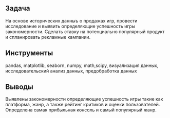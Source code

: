 ## Задача

На основе исторических данныъ о продажах игр, провести исследование и выявить определяющие успешность игры закономерности. Сделать ставку на потенциально популярный продукт и спланировать рекламные кампании.

## Инструменты
pandas, matplotlib, seaborn, numpy, math,scipy, визуализация данных, исследовательский анализ данных, предобработка данных


## Выводы

Выявлены закономерности определяющие успешность игры такие как платформа, жанр, а также рейтинг критиков и оценки пользователей. 
Определена самая прибыльная консоль и самый популярный жанр. 


